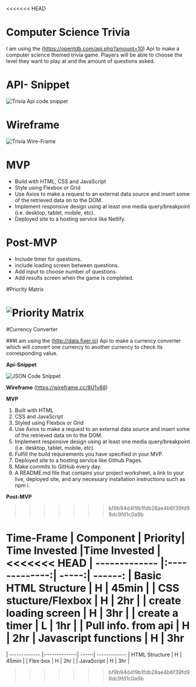 <<<<<<< HEAD

# Computer Science Trivia 

I am using the (https://opentdb.com/api.php?amount=10) Api to make a computer science themed trivia game. Players will be able to choose the level they want to play at and the amount of questions asked. 


  # API- Snippet 

  ![Trivia Api code snippet](https://i.imgur.com/up86cdQ.png?)

# Wireframe
 ![Trivia Wire-Frame](https://i.imgur.com/0T0K8nA.png)

# MVP
- Build with HTML, CSS and JavaScript
- Style using Flexbox or Grid
- Use Axios to make a request to an external data source and insert some of the retrieved data on to the DOM.
- Implement responsive design using at least one media query/breakpoint (i.e. desktop, tablet, mobile, etc).
- Deployed site to a hosting service like Netlify.
 

# Post-MVP
- Include timer for questions. 
- include loading screen between questions. 
- Add input to choose number of questions.
- Add results screen when the game is completed. 


#Priority Matrix 

![Priority Matrix](https://i.imgur.com/HjRTNUV.png)
=======
#Currency Converter

###I am using the (http://data.fixer.io) Api to make a currency converter which will convert one currency to another currency to check its corresponding value.

**Api-Snippet**

![JSON Code Snippet](https://ibb.co/gTVz3X5)




**Wireframe**
(https://wireframe.cc/8U1y88)

**MVP**
1. Built with HTML
2. CSS and JavaScript
3. Styled using Flexbox or Grid
4. Use Axios to make a request to an external data source and insert some of the retrieved data on to the DOM.
5. Implement responsive design using at least one media query/breakpoint (i.e. desktop, tablet, mobile, etc).
6. Fulfill the build requirements you have specified in your MVP.
7. Deployed site to a hosting service like Github Pages.
8. Make commits to GitHub every day.
9. A README.md file that contains your project worksheet, a link to your live, deployed site, and any necessary installation instructions such as npm i.

**Post-MVP**

>>>>>>> bf9b94d4f9b1fdb28ae4b6f39fd98dc9fd1c0a9b
   





**Time-Frame**
| Component | Priority| Time Invested |Time Invested  |
<<<<<<< HEAD
| ------------- |:-------------:| -----:| ------:
| Basic HTML Structure     | H | 45min |
| CSS stucture/Flexbox    | H      |   2hr |
| create loading screen | H     | 3hr |
| create a timer | L | 1hr |
| Pull info. from api | H | 2hr 
| Javascript functions | H |  3hr
=======
| ------------- |:-------------:| -----:| ------------:
| HTML Structure     | H | 45min |
| Flex-box      | H      |   2hr |
| JavaScript | H     | 3hr |
>>>>>>> bf9b94d4f9b1fdb28ae4b6f39fd98dc9fd1c0a9b

